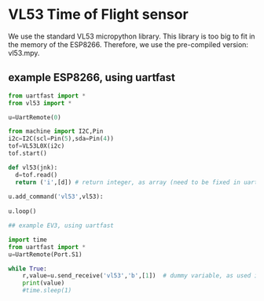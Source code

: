 # VL53 Time of Flight sensor

We use the standard VL53 micropython library. This library is too big to fit in the memory of the ESP8266. Therefore, we use the pre-compiled version: vl53.mpy.

## example ESP8266, using uartfast

```python
from uartfast import *
from vl53 import *

u=UartRemote(0)

from machine import I2C,Pin                                                                                                                       
i2c=I2C(scl=Pin(5),sda=Pin(4))                                                                                                                    
tof=VL53L0X(i2c)    
tof.start()

def vl53(jnk):
  d=tof.read()
  return ('i',[d]) # return integer, as array (need to be fixed in uartfast library!)
  
u.add_command('vl53',vl53):
 
u.loop()

## example EV3, using uartfast

import time
from uartfast import *
u=UartRemote(Port.S1)

while True:
    r,value=u.send_receive('vl53','b',[1])  # dummy variable, as used in uartfast, need to be fixed!
    print(value)
    #time.sleep(1)
    
